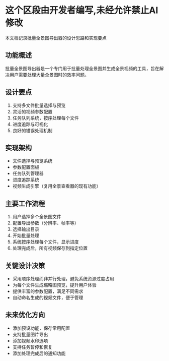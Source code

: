 # 这个区段由开发者编写,未经允许禁止AI修改
本文档记录批量全景图导出器的设计思路和实现要点

## 功能概述
批量全景图导出器是一个专门用于批量处理全景图并生成全景视频的工具，旨在解决用户需要处理大量全景图时的效率问题。

## 设计要点
1. 支持多文件批量选择与预览
2. 灵活的视频参数配置
3. 任务队列系统，按序处理每个文件
4. 进度追踪与可视化
5. 良好的错误处理机制

## 实现架构
- 文件选择与预览系统
- 参数配置面板
- 任务队列管理器
- 进度追踪系统
- 视频生成引擎（复用全景查看器的现有功能）

## 主要工作流程
1. 用户选择多个全景图文件
2. 配置导出参数（分辨率、帧率等）
3. 选择输出目录
4. 开始批量处理
5. 系统按序处理每个文件，显示进度
6. 处理完成后，所有视频保存到指定位置

## 关键设计决策
- 采用顺序处理而非并行处理，避免系统资源过度占用
- 为每个文件生成缩略图预览，提升用户体验
- 提供丰富的参数配置，满足不同需求
- 自动命名生成的视频文件，便于管理

## 未来优化方向
- 添加预设功能，保存常用配置
- 支持批量图片导出
- 添加视频水印选项
- 支持任务暂停和恢复
- 添加处理完成后的通知功能 